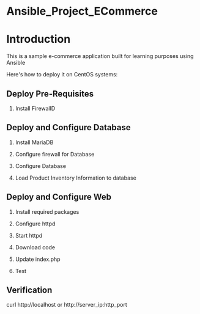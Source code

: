 # Ansible_Project_ECommerce

# Introduction

This is a sample e-commerce application built for learning purposes using Ansible

Here's how to deploy it on CentOS systems:

## Deploy Pre-Requisites

1. Install FirewallD

## Deploy and Configure Database

1. Install MariaDB

2. Configure firewall for Database

3. Configure Database

4. Load Product Inventory Information to database


## Deploy and Configure Web

1. Install required packages

2. Configure httpd

3. Start httpd

4. Download code

5. Update index.php

6. Test

## Verification

curl http://localhost
or
http://server_ip:http_port


